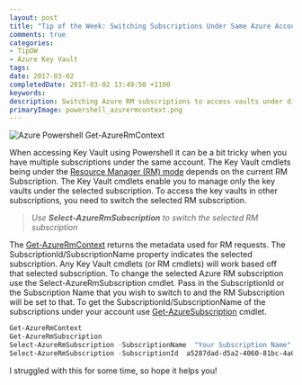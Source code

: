 ```yaml
---
layout: post
title: "Tip of the Week: Switching Subscriptions Under Same Azure Account to Access Key Vaults"
comments: true
categories: 
- TipOW
- Azure Key Vault
tags: 
date: 2017-03-02
completedDate: 2017-03-02 13:49:50 +1100
keywords: 
description: Switching Azure RM subscriptions to access vaults under different subscriptions.
primaryImage: powershell_azurermcontext.png
---
```


<img class="center" alt="Azure Powershell Get-AzureRmContext" src="/images/powershell_azurermcontext.png" />

When accessing Key Vault using Powershell it can be a bit tricky when you have multiple subscriptions under the same account. The Key Vault cmdlets being under the [Resource Manager (RM) mode](http://www.rahulpnath.com/blog/how-the-deprecation-of-switch-azuremode-affects-azure-key-vault/) depends on the current RM Subscription. The Key Vault cmdlets enable you to manage only the key vaults under the selected subscription. To access the key vaults in other subscriptions, you need to switch the selected RM subscription.

> *Use **Select-AzureRmSubscription** to switch the selected RM subscription*

 The [Get-AzureRmContext](https://docs.microsoft.com/en-us/powershell/resourcemanager/azurerm.profile/v2.2.0/get-azurermcontext) returns the metadata used for RM requests. The SubscriptionId/SubscriptionName property indicates the selected subscription. Any Key Vault cmdlets (or RM cmdlets) will work based off that selected subscription. To change the selected Azure RM subscription use the Select-AzureRmSubscription cmdlet. Pass in the SubscriptionId or the Subscription Name that you wish to switch to and the RM Subscription will be set to that. To get the SubscriptionId/SubscriptionName of the subscriptions under your account use [Get-AzureSubscription](https://msdn.microsoft.com/en-us/library/dn495302.aspx) cmdlet. 

 ``` powershell
 Get-AzureRmContext
 Get-AzureRmSubscription
 Select-AzureRmSubscription -SubscriptionName  "Your Subscription Name"
 Select-AzureRmSubscription -SubscriptionId  a5287dad-d5a2-4060-81bc-4a06c7087e72
 ```

 I struggled with this for some time, so hope it helps you!